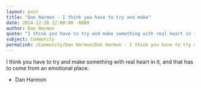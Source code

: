 ```yaml
---
layout: post
title: "Dan Harmon - I think you have to try and make"
date: 2024-12-28 12:00:00 -0000
author: Dan Harmon
quote: "I think you have to try and make something with real heart in it, and that has to come from an emotional place."
subject: Community
permalink: /Community/Dan Harmon/Dan Harmon - I think you have to try and make
---
```


I think you have to try and make something with real heart in it, and that has to come from an emotional place.

- Dan Harmon
